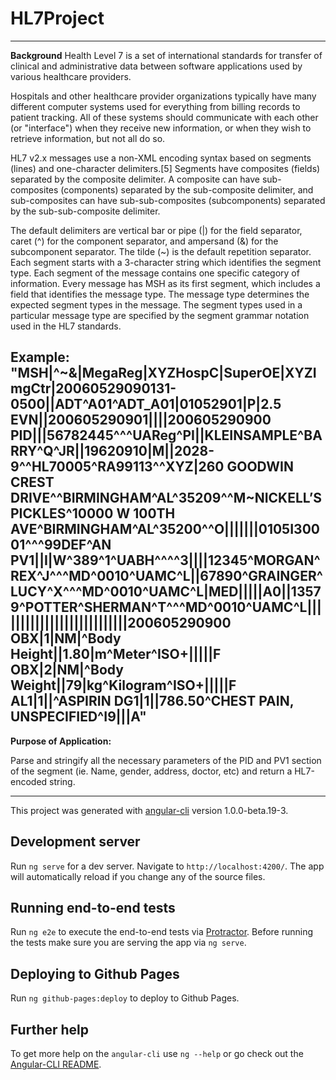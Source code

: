 # HL7Project
------------------------------------------------------------------------------------------------------------------------------------------------
   **Background**
Health Level 7 is a set of international standards for transfer of clinical and administrative data between software applications used by various healthcare providers.

Hospitals and other healthcare provider organizations typically have many different computer systems used for everything from billing records to patient tracking. All of these systems should communicate with each other (or "interface") when they receive new information, or when they wish to retrieve information, but not all do so.

HL7 v2.x messages use a non-XML encoding syntax based on segments (lines) and one-character delimiters.[5] Segments have composites (fields) separated by the composite delimiter. A composite can have sub-composites (components) separated by the sub-composite delimiter, and sub-composites can have sub-sub-composites (subcomponents) separated by the sub-sub-composite delimiter. 

The default delimiters are vertical bar or pipe (|) for the field separator, caret (^) for the component separator, and ampersand (&) for the subcomponent separator. 
The tilde (~) is the default repetition separator. 
Each segment starts with a 3-character string which identifies the segment type. 
Each segment of the message contains one specific category of information. 
Every message has MSH as its first segment, which includes a field that identifies the message type. 
The message type determines the expected segment types in the message. The segment types used in a particular message type are specified by the segment grammar notation used in the HL7 standards.

  Example: 
      "MSH|^~\&|MegaReg|XYZHospC|SuperOE|XYZImgCtr|20060529090131-0500||ADT^A01^ADT_A01|01052901|P|2.5
        EVN||200605290901||||200605290900
        PID|||56782445^^^UAReg^PI||KLEINSAMPLE^BARRY^Q^JR||19620910|M||2028-9^^HL70005^RA99113^^XYZ|260 GOODWIN CREST DRIVE^^BIRMINGHAM^AL^35209^^M~NICKELL’S PICKLES^10000 W 100TH AVE^BIRMINGHAM^AL^35200^^O|||||||0105I30001^^^99DEF^AN
        PV1||I|W^389^1^UABH^^^^3||||12345^MORGAN^REX^J^^^MD^0010^UAMC^L||67890^GRAINGER^LUCY^X^^^MD^0010^UAMC^L|MED|||||A0||13579^POTTER^SHERMAN^T^^^MD^0010^UAMC^L|||||||||||||||||||||||||||200605290900
        OBX|1|NM|^Body Height||1.80|m^Meter^ISO+|||||F
        OBX|2|NM|^Body Weight||79|kg^Kilogram^ISO+|||||F
        AL1|1||^ASPIRIN
        DG1|1||786.50^CHEST PAIN, UNSPECIFIED^I9|||A"
------------------------------------------------------------------------------------------------------------------------------------------------
   **Purpose of Application:**

Parse and stringify all the necessary parameters of the PID and  PV1 section of the segment (ie. Name, gender, address, doctor, etc) and return a HL7-encoded string.


------------------------------------------------------------------------------------------------------------------------------------------------


This project was generated with [angular-cli](https://github.com/angular/angular-cli) version 1.0.0-beta.19-3.

## Development server
Run `ng serve` for a dev server. Navigate to `http://localhost:4200/`. The app will automatically reload if you change any of the source files.
##

## Running end-to-end tests

Run `ng e2e` to execute the end-to-end tests via [Protractor](http://www.protractortest.org/).
Before running the tests make sure you are serving the app via `ng serve`.

## Deploying to Github Pages

Run `ng github-pages:deploy` to deploy to Github Pages.

## Further help

To get more help on the `angular-cli` use `ng --help` or go check out the [Angular-CLI README](https://github.com/angular/angular-cli/blob/master/README.md).
